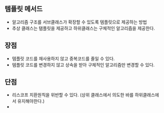 템플릿 메서드
-
- 알고리즘 구조를 서브클래스가 확장할 수 있도록 템플릿으로 제공하는 방법
- 추상 클래스는 탬플릿을 제공하고 하위클래스는 구체적인 알고리즘을 제공한다.

장점
-
- 템플릿 코드를 재사용하지 않고 중복코드를 줄일 수 있다.
- 템플릿 코드를 변경하지 않고 상속을 받아 구체적인 알고리즘만 변경할 수 있다.

단점
-
- 리스코프 치환원칙을 위반할 수 있다. (상위 클래스에서 의도한 바를 하위클래스에서 유지해야한다.)
- 